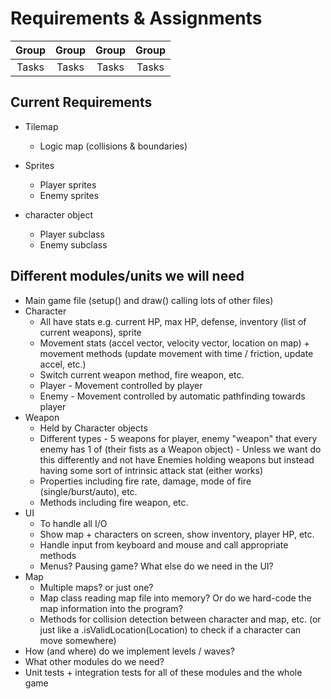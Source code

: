 # Requirements & Assignments

| Group | Group | Group | Group |
| :-: | :-: | :-: | :-: |
| Tasks | Tasks | Tasks | Tasks |



## Current Requirements

- Tilemap
    - Logic map (collisions & boundaries)

- Sprites
    - Player sprites
    - Enemy sprites

- character object
    - Player subclass
    - Enemy subclass


## Different modules/units we will need

- Main game file (setup() and draw() calling lots of other files)
- Character
    - All have stats e.g. current HP, max HP, defense, inventory (list of current weapons), sprite
    - Movement stats (accel vector, velocity vector, location on map) + movement methods (update movement with time / friction, update accel, etc.)
    - Switch current weapon method, fire weapon, etc.
    - Player
          - Movement controlled by player
    - Enemy
          - Movement controlled by automatic pathfinding towards player
- Weapon
  - Held by Character objects
  - Different types - 5 weapons for player, enemy "weapon" that every enemy has 1 of (their fists as a Weapon object)
        - Unless we want do this differently and not have Enemies holding weapons but instead having some sort of intrinsic attack stat (either works)
  - Properties including fire rate, damage, mode of fire (single/burst/auto), etc.
  - Methods including fire weapon, etc.
- UI
  - To handle all I/O
  - Show map + characters on screen, show inventory, player HP, etc.
  - Handle input from keyboard and mouse and call appropriate methods
  - Menus? Pausing game? What else do we need in the UI?
- Map
  - Multiple maps? or just one?
  - Map class reading map file into memory? Or do we hard-code the map information into the program?
  - Methods for collision detection between character and map, etc. (or just like a .isValidLocation(Location) to check if a character can move somewhere)
- How (and where) do we implement levels / waves?
- What other modules do we need?
- Unit tests + integration tests for all of these modules and the whole game
